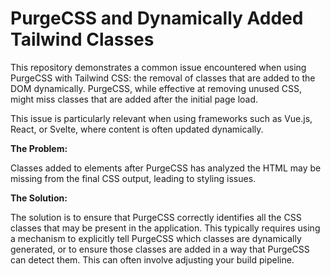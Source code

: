 # PurgeCSS and Dynamically Added Tailwind Classes

This repository demonstrates a common issue encountered when using PurgeCSS with Tailwind CSS: the removal of classes that are added to the DOM dynamically.  PurgeCSS, while effective at removing unused CSS, might miss classes that are added after the initial page load.

This issue is particularly relevant when using frameworks such as Vue.js, React, or Svelte, where content is often updated dynamically.

**The Problem:**

Classes added to elements after PurgeCSS has analyzed the HTML may be missing from the final CSS output, leading to styling issues.

**The Solution:**

The solution is to ensure that PurgeCSS correctly identifies all the CSS classes that may be present in the application.  This typically requires using a mechanism to explicitly tell PurgeCSS which classes are dynamically generated, or to ensure those classes are added in a way that PurgeCSS can detect them.  This can often involve adjusting your build pipeline.